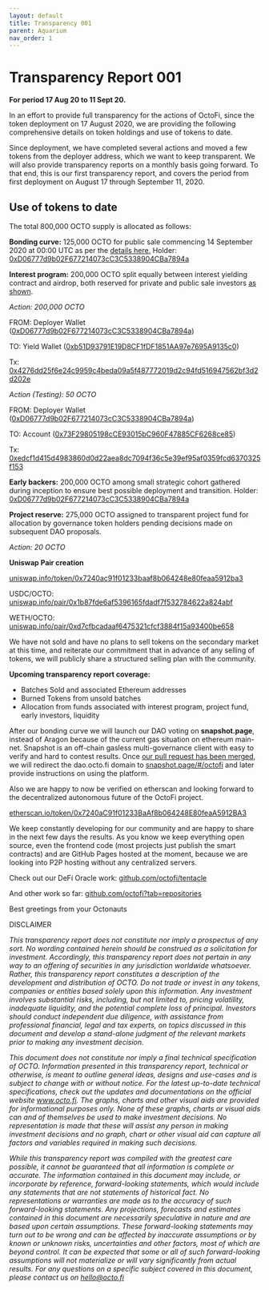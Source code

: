```yaml
---
layout: default
title: Transparency 001 
parent: Aquarium
nav_order: 1
---
```


# Transparency Report 001

**For period 17 Aug 20 to 11 Sept 20.**

In an effort to provide full transparency for the actions of OctoFi, since the token deployment on 17 August 2020, we are providing the following comprehensive details on token holdings and use of tokens to date.

Since deployment, we have completed several actions and moved a few tokens from the deployer address, which we want to keep transparent. We will also provide transparency reports on a monthly basis going forward. To that end, this is our first transparency report, and covers the period from first deployment on August 17 through September 11, 2020.

## Use of tokens to date

The total 800,000 OCTO supply is allocated as follows:

**Bonding curve:** 125,000 OCTO for public sale commencing 14 September 2020 at 00:00 UTC as per the [details here.](https://octo.fi/blog/bond-curve-sale) Holder: [0xD06777d9b02F677214073cC3C5338904CBa7894a](https://etherscan.io/address/0xD06777d9b02F677214073cC3C5338904CBa7894a)

**Interest program:** 200,000 OCTO split equally between interest yielding contract and airdrop, both reserved for private and public sale investors [as shown](/docs/aquafarm/interest-program/).

*Action: 200,000 OCTO* 

FROM: Deployer Wallet ([0xD06777d9b02F677214073cC3C5338904CBa7894a](https://etherscan.io/address/0xD06777d9b02F677214073cC3C5338904CBa7894a))

TO: Yield Wallet ([0xb51D93791E19D8CF1fDF1851AA97e7695A9135c0](https://etherscan.io/address/0xb51D93791E19D8CF1fDF1851AA97e7695A9135c0))

Tx: [0x4276dd25f6e24c9959c4beda09a5f487772019d2c94fd516947562bf3d2d202e](https://etherscan.io/tx/0x4276dd25f6e24c9959c4beda09a5f487772019d2c94fd516947562bf3d2d202e)

*Action (Testing): 50 OCTO*

FROM: Deployer Wallet ([0xD06777d9b02F677214073cC3C5338904CBa7894a](https://etherscan.io/address/0xD06777d9b02F677214073cC3C5338904CBa7894a))

TO: Account ([0x73F29805198cCE93015bC960F47885CF6268ce85](https://etherscan.io/address/0x73F29805198cCE93015bC960F47885CF6268ce85))

Tx:
[0xedcf1d415d4983860d0d22aea8dc7094f36c5e39ef95af0359fcd6370325f153](https://etherscan.io/tx/0xedcf1d415d4983860d0d22aea8dc7094f36c5e39ef95af0359fcd6370325f153)

**Early backers:** 200,000 OCTO among small strategic cohort gathered during inception to ensure best possible deployment and transition. Holder: [0xD06777d9b02F677214073cC3C5338904CBa7894a](https://etherscan.io/address/0xD06777d9b02F677214073cC3C5338904CBa7894a)

**Project reserve:** 275,000 OCTO assigned to transparent project fund for allocation by governance token holders pending decisions made on subsequent DAO proposals.
            
*Action: 20 OCTO*
           
**Uniswap Pair creation**

[uniswap.info/token/0x7240ac91f01233baaf8b064248e80feaa5912ba3](https://uniswap.info/token/0x7240ac91f01233baaf8b064248e80feaa5912ba3)

USDC/OCTO: [uniswap.info/pair/0x1b87fde6af5396165fdadf7f532784622a824abf](https://uniswap.info/pair/0x1b87fde6af5396165fdadf7f532784622a824abf)

WETH/OCTO: [uniswap.info/pair/0xd7cfbcadaaf6475321cfcf3884f15a93400be658](https://uniswap.info/pair/0xd7cfbcadaaf6475321cfcf3884f15a93400be658)

We have not sold and have no plans to sell tokens on the secondary market at this time, and reiterate our commitment that in advance of any selling of tokens, we will publicly share a structured selling plan with the community.

**Upcoming transparency report coverage:**
- Batches Sold and associated Ethereum addresses 
- Burned Tokens from unsold batches
- Allocation from funds associated with interest program, project fund, early investors, liquidity

After our bonding curve we will launch our DAO voting on **snapshot.page**, instead of Aragon because of the current gas situation on ethereum main-net. Snapshot is an off-chain gasless multi-governance client with easy to verify and hard to contest results. Once [our pull request has been merged](https://github.com/bonustrack/snapshot-spaces/pull/18), we will redirect the dao.octo.fi domain to [snapshot.page/#/octofi](https://snapshot.page/#/octofi) and later provide instructions on using the platform.

Also we are happy to now be verified on etherscan and looking forward to the decentralized autonomous future of the OctoFi project.

[etherscan.io/token/0x7240aC91f01233BaAf8b064248E80feaA5912BA3](https://etherscan.io/token/0x7240aC91f01233BaAf8b064248E80feaA5912BA3)

We keep constantly developing for our community and are happy to share in the next few days the results. As you know we keep everything open source, even the frontend code (most projects just publish the smart contracts) and are GitHub Pages hosted at the moment, because we are looking into P2P hosting without any centralized servers. 

Check out our DeFi Oracle work: [github.com/octofi/tentacle](https://github.com/octofi/tentacle)

And other work so far: [github.com/octofi?tab=repositories](https://github.com/octofi?tab=repositories)

Best greetings from your Octonauts 

DISCLAIMER

*This transparency report does not constitute nor imply a prospectus of any sort. No wording contained herein should be construed as a solicitation for investment. Accordingly, this transparency report does not pertain in any way to an offering of securities in any jurisdiction worldwide whatsoever. Rather, this transparency report constitutes a description of the development and distribution of OCTO. Do not trade or invest in any tokens, companies or entities based solely upon this information. Any investment involves substantial risks, including, but not limited to, pricing volatility, inadequate liquidity, and the potential complete loss of principal. Investors should conduct independent due diligence, with assistance from professional financial, legal and tax experts, on topics discussed in this document and develop a stand-alone judgment of the relevant markets prior to making any investment decision.*

*This document does not constitute nor imply a final technical specification of OCTO. Information presented in this transparency report, technical or otherwise, is meant to outline general ideas, designs and use-cases and is subject to change with or without notice. For the latest up-to-date technical specifications, check out the updates and documentations on the official website www.octo.fi. The graphs, charts and other visual aids are provided for informational purposes only. None of these graphs, charts or visual aids can and of themselves be used to make investment decisions. No representation is made that these will assist any person in making investment decisions and no graph, chart or other visual aid can capture all factors and variables required in making such decisions.*

*While this transparency report was compiled with the greatest care possible, it cannot be guaranteed that all information is complete or accurate. The information contained in this document may include, or incorporate by reference, forward-looking statements, which would include any statements that are not statements of historical fact. No representations or warranties are made as to the accuracy of such forward-looking statements. Any projections, forecasts and estimates contained in this document are necessarily speculative in nature and are based upon certain assumptions. These forward-looking statements may turn out to be wrong and can be affected by inaccurate assumptions or by known or unknown risks, uncertainties and other factors, most of which are beyond control. It can be expected that some or all of such forward-looking assumptions will not materialize or will vary significantly from actual results. For any questions on a specific subject covered in this document, please contact us on [hello@octo.fi](mailto:hello@octo.fi)*

